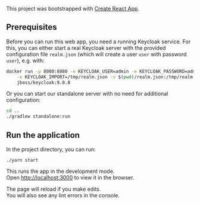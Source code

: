 This project was bootstrapped with [Create React App](https://github.com/facebook/create-react-app).

## Prerequisites

Before you can run this web app, you need a running Keycloak service.
For this, you can either start a real Keycloak server with the provided configuration file
`realm.json` (which will create a user `user` with password `user`), e.g. with:

```bash
docker run -p 8000:8080 -e KEYCLOAK_USER=admin -e KEYCLOAK_PASSWORD=admin \
    -e KEYCLOAK_IMPORT=/tmp/realm.json -v $(pwd)/realm.json:/tmp/realm.json \
    jboss/keycloak:9.0.0
```

Or you can start our standalone server with no need for additional configuration:

```bash
cd ..
./gradlew standalone:run
```

## Run the application

In the project directory, you can run:

`./yarn start`

This runs the app in the development mode.<br>
Open [http://localhost:3000](http://localhost:3000) to view it in the browser.

The page will reload if you make edits.<br>
You will also see any lint errors in the console.
